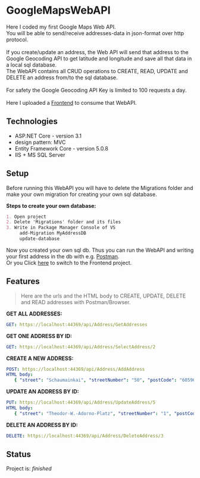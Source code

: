 # GoogleMapsWebAPI

Here I coded my first Google Maps Web API.  
You will be able to send/receive addresses-data in json-format over http protocol.  
<br/>If you create/update an address, the Web API will send that address to the Google Geocoding API to get latitude and longitude and save all that data in a  local sql database.  
The WebAPI contains all CRUD operations to CREATE, READ, UPDATE and DELETE an address from/to the sql database.  
<br/>For safety the Google Geocoding API Key is limited to 100 requests a day.  
<br/>Here I uploaded a [Frontend](https://github.com/PatrickH89/GoogleMapsWebAPI_Frontend) to consume that WebAPI.  

## Technologies
* ASP.NET Core - version 3.1
* design pattern: MVC 
* Entity Framework Core - version 5.0.8
* IIS + MS SQL Server

## Setup
Before running this WebAPI you will have to delete the Migrations folder and make your own migration for creating your own sql database.

__Steps to create your own database:__
```markdown
1. Open project
2. Delete 'Migrations' folder and its files
3. Write in Package Manager Console of VS
     add-Migration MyAddressDB 
     update-database 
```

Now you created your own sql db. Thus you can run the WebAPI and writing your first address in the db with e.g. [Postman](https://www.postman.com/).  
Or you Click [here](https://github.com/PatrickH89/GoogleMapsWebAPI_Frontend) to switch to the Frontend project.  

## Features
> Here are the urls and the HTML body to CREATE, UPDATE, DELETE and READ addresses with Postman/Browser.

__GET ALL ADDRESSES:__
```yml
GET: https://localhost:44369/api/Address/GetAddresses
```

__GET ONE ADDRESS BY ID:__
```yml
GET: https://localhost:44369/api/Address/SelectAddress/2
```

__CREATE A NEW ADDRESS:__
```yml
POST: https://localhost:44369/api/Address/AddAddress  
HTML body:  
   { "street": "Schaumainkai", "streetNumber": "50", "postCode": "60596", "city":"Frankfurt am Main", "country": "Deutschland" }
```

__UPDATE AN ADDRESS BY ID:__
```yml
PUT: https://localhost:44369/api/Address/UpdateAddress/5  
HTML body: 
   { "street": "Theodor-W.-Adorno-Platz", "streetNumber": "1", "postCode": "60323", "city": "Frankfurt", "country": "Deutschland" }
```

__DELETE AN ADDRESS BY ID:__
```yml
DELETE: https://localhost:44369/api/Address/DeleteAddress/3
```

## Status
Project is: _finished_